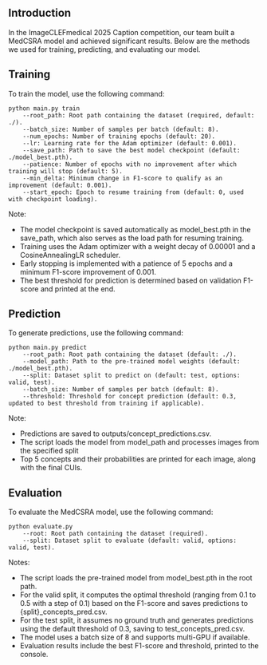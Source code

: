 ## Introduction

In the ImageCLEFmedical 2025 Caption competition, our team built a MedCSRA model and achieved significant results. Below are the methods we used for training, predicting, and evaluating our model.

## Training

To train the model, use the following command:

```
python main.py train
    --root_path: Root path containing the dataset (required, default: ./).
    --batch_size: Number of samples per batch (default: 8).
    --num_epochs: Number of training epochs (default: 20).
    --lr: Learning rate for the Adam optimizer (default: 0.001).
    --save_path: Path to save the best model checkpoint (default: ./model_best.pth).
    --patience: Number of epochs with no improvement after which training will stop (default: 5).
    --min_delta: Minimum change in F1-score to qualify as an improvement (default: 0.001).
    --start_epoch: Epoch to resume training from (default: 0, used with checkpoint loading).
```

Note: 
- The model checkpoint is saved automatically as model_best.pth in the save_path, which also serves as the load path for resuming training.
- Training uses the Adam optimizer with a weight decay of 0.00001 and a CosineAnnealingLR scheduler.
- Early stopping is implemented with a patience of 5 epochs and a minimum F1-score improvement of 0.001.
- The best threshold for prediction is determined based on validation F1-score and printed at the end.

## Prediction

To generate predictions, use the following command:

```
python main.py predict
    --root_path: Root path containing the dataset (default: ./).
    --model_path: Path to the pre-trained model weights (default: ./model_best.pth).
    --split: Dataset split to predict on (default: test, options: valid, test).
    --batch_size: Number of samples per batch (default: 8).
    --threshold: Threshold for concept prediction (default: 0.3, updated to best threshold from training if applicable).
```

Note:
- Predictions are saved to outputs/concept_predictions.csv.
- The script loads the model from model_path and processes images from the specified split 
- Top 5 concepts and their probabilities are printed for each image, along with the final CUIs.

## Evaluation

To evaluate the MedCSRA model, use the following command:

```
python evaluate.py 
    --root: Root path containing the dataset (required).
    --split: Dataset split to evaluate (default: valid, options: valid, test).
```
Notes:
- The script loads the pre-trained model from model_best.pth in the root path.
- For the valid split, it computes the optimal threshold (ranging from 0.1 to 0.5 with a step of 0.1) based on the F1-score and saves predictions to {split}_concepts_pred.csv.
- For the test split, it assumes no ground truth and generates predictions using the default threshold of 0.3, saving to test_concepts_pred.csv.
- The model uses a batch size of 8 and supports multi-GPU if available.
- Evaluation results include the best F1-score and threshold, printed to the console.
